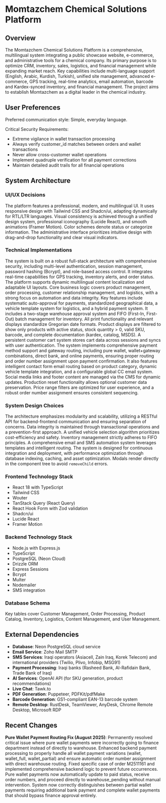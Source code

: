 # Momtazchem Chemical Solutions Platform

## Overview
The Momtazchem Chemical Solutions Platform is a comprehensive, multilingual system integrating a public showcase website, e-commerce, and administrative tools for a chemical company. Its primary purpose is to optimize CRM, inventory, sales, logistics, and financial management while expanding market reach. Key capabilities include multi-language support (English, Arabic, Kurdish, Turkish), unified site management, advanced e-commerce, GPS tracking, real-time analytics, email automation, barcode and Kardex-synced inventory, and financial management. The project aims to establish Momtazchem as a digital leader in the chemical industry.

## User Preferences
Preferred communication style: Simple, everyday language.

Critical Security Requirements:
- Extreme vigilance in wallet transaction processing
- Always verify customer_id matches between orders and wallet transactions
- Never allow cross-customer wallet operations
- Implement quadruple verification for all payment corrections
- Maintain detailed audit trails for all financial operations

## System Architecture

### UI/UX Decisions
The platform features a professional, modern, and multilingual UI. It uses responsive design with Tailwind CSS and Shadcn/ui, adapting dynamically for RTL/LTR languages. Visual consistency is achieved through a unified design system, professional iconography (Lucide React), and smooth animations (Framer Motion). Color schemes denote status or categorize information. The administrative interface prioritizes intuitive design with drag-and-drop functionality and clear visual indicators.

### Technical Implementations
The system is built on a robust full-stack architecture with comprehensive security, including multi-level authentication, session management, password hashing (Bcrypt), and role-based access control. It integrates real-time capabilities for GPS tracking, inventory alerts, and order status. The platform supports dynamic multilingual content localization and adaptable UI layouts. Core business logic covers product management, order processing, customer relationship management, and logistics, with a strong focus on automation and data integrity. Key features include systematic auto-approval for payments, standardized geographical data, a vehicle template system for logistics, and a hybrid payment system. It includes a two-stage warehouse approval system and FIFO (First-In, First-Out) batch management for inventory. All print functionality and relevant displays standardize Gregorian date formats. Product displays are filtered to show only products with active status, stock quantity > 0, valid SKU, barcode, and complete documentation (kardex, catalog, MSDS). A persistent customer cart system stores cart data across sessions and syncs with user authentication. The system implements comprehensive payment method support and gateway routing, including pure wallet, wallet+gateway combinations, direct bank, and online payments, ensuring proper routing and order number assignment upon payment confirmation. It also features intelligent contact form email routing based on product category, dynamic vehicle template integration, and a configurable global CC email system. Social media links and footer content are managed via the CMS for dynamic updates. Production reset functionality allows optional customer data preservation. Price range filters are optimized for user experience, and a robust order number assignment ensures consistent sequencing.

### System Design Choices
The architecture emphasizes modularity and scalability, utilizing a RESTful API for backend-frontend communication and ensuring separation of concerns. Data integrity is maintained through transactional operations and a prevention-first approach. A unified vehicle selection algorithm prioritizes cost-efficiency and safety. Inventory management strictly adheres to FIFO principles. A comprehensive email and SMS automation system leverages templates and intelligent routing. The system is designed for continuous integration and deployment, with performance optimization through database indexing, caching, and asset optimization. Modals render directly in the component tree to avoid `removeChild` errors.

### Frontend Technology Stack
- React 18 with TypeScript
- Tailwind CSS
- Wouter
- TanStack Query (React Query)
- React Hook Form with Zod validation
- Shadcn/ui
- Lucide React
- Framer Motion

### Backend Technology Stack
- Node.js with Express.js
- TypeScript
- PostgreSQL (Neon Cloud)
- Drizzle ORM
- Express Sessions
- Bcrypt
- Multer
- Nodemailer
- SMS integration

### Database Schema
Key tables cover Customer Management, Order Processing, Product Catalog, Inventory, Logistics, Content Management, and User Management.

## External Dependencies

- **Database**: Neon PostgreSQL cloud service
- **Email Service**: Zoho Mail SMTP
- **SMS Services**: Iraqi operators (Asiacell, Zain Iraq, Korek Telecom) and international providers (Twilio, Plivo, Infobip, MSG91)
- **Payment Processing**: Iraqi banks (Rasheed Bank, Al-Rafidain Bank, Trade Bank of Iraq)
- **AI Services**: OpenAI API (for SKU generation, product recommendations)
- **Live Chat**: Tawk.to
- **PDF Generation**: Puppeteer, PDFKit/pdfMake
- **Barcode Generation**: GS1-compliant EAN-13 barcode system
- **Remote Desktop**: RustDesk, TeamViewer, AnyDesk, Chrome Remote Desktop, Microsoft RDP

## Recent Changes

**Pure Wallet Payment Routing Fix (August 2025)**: Permanently resolved critical issue where pure wallet payments were incorrectly going to finance department instead of directly to warehouse. Enhanced backend payment processing to properly handle all wallet payment variations (wallet, wallet_full, wallet_partial) and ensure automatic order number assignment with direct warehouse routing. Fixed specific case of order M2511161 and implemented comprehensive backend logic to prevent future occurrences. Pure wallet payments now automatically update to paid status, receive order numbers, and proceed directly to warehouse_pending without manual intervention. System now correctly distinguishes between partial wallet payments requiring additional bank payment and complete wallet payments that should bypass finance approval entirely.